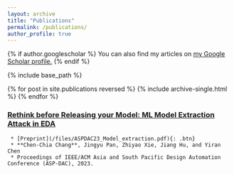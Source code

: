 ```yaml
---
layout: archive
title: "Publications"
permalink: /publications/
author_profile: true
---
```


{% if author.googlescholar %}
  You can also find my articles on <u><a href="{{author.googlescholar}}">my Google Scholar profile</a>.</u>
{% endif %}

{% include base_path %}

{% for post in site.publications reversed %}
  {% include archive-single.html %}
{% endfor %}

### [Rethink before Releasing your Model: ML Model Extraction Attack in EDA](https://dl.acm.org/doi/abs/10.1145/3566097.3567896)
     * [Preprint](/files/ASPDAC23_Model_extraction.pdf){: .btn} 
     * **Chen-Chia Chang**, Jingyu Pan, Zhiyao Xie, Jiang Hu, and Yiran Chen
     * Proceedings of IEEE/ACM Asia and South Pacific Design Automation Conference (ASP-DAC), 2023.
